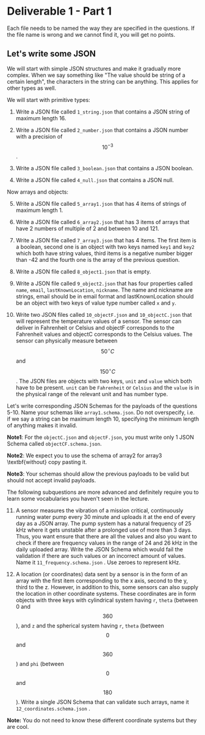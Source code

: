 # Deliverable 1 - Part 1

Each file needs to be named the way they are specified in the questions. If the file name is wrong and we cannot find it, you will get no points.

## Let's write some JSON

We will start with simple JSON structures and make it gradually more complex.
When we say something like "The value should be string of a certain length", the characters in the string can be anything. 
This applies for other types as well.

We will start with primitive types:

1. Write a JSON file called `1_string.json` that contains a JSON string of maximum length 16.

2. Write a JSON file called `2_number.json` that contains a JSON number with a precision of $$10^{-3}$$.

3. Write a JSON file called `3_boolean.json` that contains a JSON boolean.

4. Write a JSON file called `4_null.json` that contains a JSON null.


Now arrays and objects:

5. Write a JSON file called `5_array1.json` that has 4 items of strings of maximum length 1.

6. Write a JSON file called `6_array2.json` that has 3 items of arrays that have 2 numbers of multiple of 2 and between 10 and 121.

7. Write a JSON file called `7_array3.json` that has 4 items. The first item is a boolean, second one is an object with two keys named `key1` and `key2` which both have string values, third items is a negative number bigger than -42 and the fourth one is the array of the previous question.

8. Write a JSON file called `8_object1.json` that is empty.

9. Write a JSON file called `9_object2.json` that has four properties called `name`, `email`, `lastKnownLocation`, `nickname`. The name and nickname are strings, email should be in email format and lastKnownLocation should be an object with two keys of value type number called `x` and `y`.

10. Write two JSON files called `10_objectF.json` and `10_objectC.json` that will represent the temperature values of a sensor. 
The sensor can deliver in Fahrenheit or Celsius and objectF corresponds to the Fahrenheit values and objectC corresponds to the Celsius values. 
The sensor can physically measure between $$50^{\circ}C$$ and $$150^{\circ}C$$. 
The JSON files are objects with two keys, `unit` and `value` which both have to be present.
`unit` can be `Fahrenheit` or `Celsius` and the `value` is in the physical range of the relevant unit and has number type.

Let's write corresponding JSON Schemas for the payloads of the questions 5-10.
Name your schemas like `array1.schema.json`.
Do not overspecify, i.e. if we say a string can be maximum length 10, specifying the minimum length of anything makes it invalid.

**Note1**: For the `objectC.json` and `objectF.json`, you must write only 1 JSON Schema called `objectCF.schema.json`.

**Note2**: We expect you to use the schema of array2 for array3 \textbf{without} copy pasting it.

**Note3**: Your schemas should allow the previous payloads to be valid but should not accept invalid payloads.

The following subquestions are more advanced and definitely require you to learn some vocabularies you haven't seen in the lecture.

11. A sensor measures the vibration of a mission critical, continuously running water pump every 30 minute and uploads it at the end of every day as a JSON array.
The pump system has a natural frequency of 25 kHz where it gets unstable after a prolonged use of more than 3 days.
Thus, you want ensure that there are all the values and also you want to check if there are frequency values in the range of 24 and 26 kHz  in the daily uploaded array.
Write the JSON Schema which would fail the validation if there are such values or an incorrect amount of values. Name it `11_frequency.schema.json` . Use zeroes to represent kHz.

12. A location (or coordinates) data sent by a sensor is in the form of an array with the first item corresponding to the x axis, second to the y, third to the z.
However, in addition to this, some sensors can also supply the location in other coordinate systems.
These coordinates are in form objects with three keys with cylindrical system having `r`, `theta` (between 0 and $$360$$), and `z`  and the spherical system having `r`, `theta` (between $$0$$ and $$360$$) and `phi` (between $$0$$ and $$180$$). Write a single JSON Schema that can validate such arrays, name it `12_coordinates.schema.json` .

**Note:** You do not need to know these different coordinate systems but they are cool.